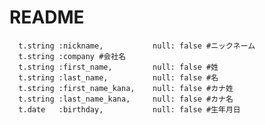 # README

      t.string :nickname,           null: false #ニックネーム
      t.string :company #会社名
      t.string :first_name,         null: false #姓
      t.string :last_name,          null: false #名
      t.string :first_name_kana,    null: false #カナ姓
      t.string :last_name_kana,     null: false #カナ名
      t.date   :birthday,           null: false #生年月日
